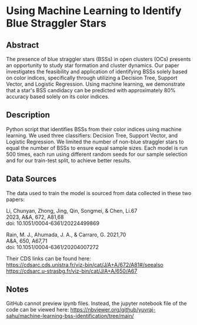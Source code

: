 # Using Machine Learning to Identify Blue Straggler Stars

## Abstract
The presence of blue straggler stars (BSSs) in open clusters (OCs) presents an opportunity to study star formation and cluster dynamics. Our paper investigates the feasibility and application of identifying BSSs solely based on color indices, specifically through utilizing a Decision Tree, Support Vector, and Logistic Regression. Using machine learning, we demonstrate that a star's BSS candidacy can be predicted with approximately 80\% accuracy based solely on its color indices.

## Description
Python script that identifies BSSs from their color indices using machine learning. We used three classifiers: Decision Tree, Support Vector, and Logistic Regression. We limited the number of non-blue straggler stars to equal the number of BSSs to ensure equal sample sizes. Each model is run 500 times, each run using different random seeds for our sample selection and for our train-test split, to achieve better results.

## Data Sources

The data used to train the model is sourced from data collected in these two papers:

Li, Chunyan, Zhong, Jing, Qin, Songmei, & Chen, Li.67  
2023, A&A, 672, A81,68  
doi: 10.1051/0004-6361/20224499869  

Rain, M. J., Ahumada, J. A., & Carraro, G. 2021,70  
A&A, 650, A67,71  
doi: 10.1051/0004-6361/20204007272

Their CDS links can be found here:  
https://cdsarc.cds.unistra.fr/viz-bin/cat/J/A+A/672/A81#/seealso  
https://cdsarc.u-strasbg.fr/viz-bin/cat/J/A+A/650/A67

## Notes
GitHub cannot preview ipynb files. Instead, the jupyter notebook file of the code can be viewed here: https://nbviewer.org/github/yuvraj-sahu/machine-learning-bss-identification/tree/main/

